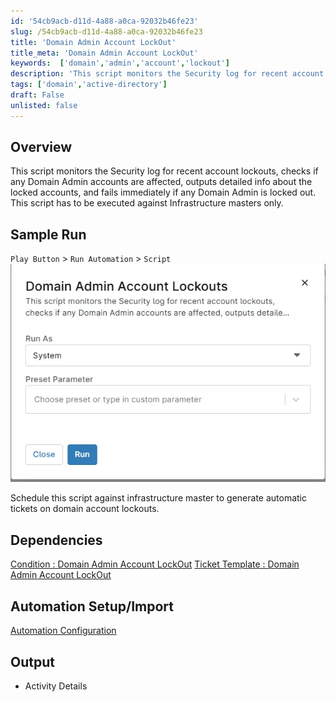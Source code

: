 ```yaml
---
id: '54cb9acb-d11d-4a88-a0ca-92032b46fe23'
slug: /54cb9acb-d11d-4a88-a0ca-92032b46fe23
title: 'Domain Admin Account LockOut'
title_meta: 'Domain Admin Account LockOut'
keywords:  ['domain','admin','account','lockout']
description: 'This script monitors the Security log for recent account lockouts, checks if any Domain Admin accounts are affected, outputs detailed info about the locked accounts, and fails immediately if any Domain Admin is locked out.'
tags: ['domain','active-directory']
draft: False
unlisted: false
---
```


## Overview
This script monitors the Security log for recent account lockouts, checks if any Domain Admin accounts are affected, outputs detailed info about the locked accounts, and fails immediately if any Domain Admin is locked out. This script has to be executed against Infrastructure masters only.

## Sample Run

`Play Button` > `Run Automation` > `Script`  
![SampleRun1](../../../static/img/docs/54cb9acb-d11d-4a88-a0ca-92032b46fe23/image1.webp)

Schedule this script against infrastructure master to generate automatic tickets on domain account lockouts.

## Dependencies
[Condition : Domain Admin Account LockOut](/docs/588b31d4-04a3-4b39-af8c-6c1f24da0710)
[Ticket Template : Domain Admin Account LockOut](/docs/4583116e-e1b9-42bc-826d-61ec2785e532)

## Automation Setup/Import

[Automation Configuration](https://github.com/ProVal-Tech/ninjarmm/blob/main/scripts/domain-admin-account-lockouts.ps1)

## Output

- Activity Details 
